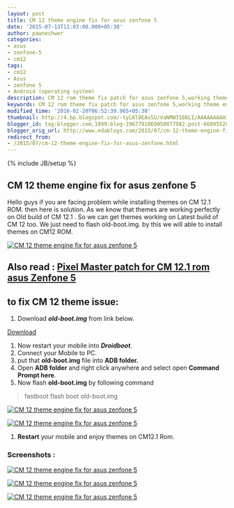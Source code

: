 ```yaml
---
layout: post
title: CM 12 theme engine fix for asus zenfone 5
date: '2015-07-13T11:03:00.000+05:30'
author: pawneshwer
categories:
- asus
- zenfone-5
- cm12
tags:
- cm12
- Asus
- zenfone 5
- Android (operating system)
description: CM 12 rom theme fix patch for asus zenfone 5,working theme engine for CM 12 rom for asus zenfone 5
keywords: CM 12 rom theme fix patch for asus zenfone 5,working theme engine for CM 12 rom for asus zenfone 5
modified_time: '2016-02-20T06:52:39.965+05:30'
thumbnail: http://4.bp.blogspot.com/-tyLKl0EAsSU/VaNMW3166LI/AAAAAAAAHJU/Ol4HEiSc0G0/s72-c/CM-12-theme-engine-fix-for-asus-zenfone-5-4.png
blogger_id: tag:blogger.com,1999:blog-1967791069058877982.post-6609552060022415025
blogger_orig_url: http://www.edablogs.com/2015/07/cm-12-theme-engine-fix-for-asus-zenfone.html
redirect_from:
- /2015/07/cm-12-theme-engine-fix-for-asus-zenfone.html
---
```


{% include JB/setup %}

## CM 12 theme engine fix for asus zenfone 5

Hello guys if you are facing problem while installing themes on CM 12.1 ROM. then here is solution. As we know that themes are working perfectly on Old build of CM 12.1 . So we can get themes working on Latest build of CM 12 too. We just need to flash old-boot.img. by this we will able to install themes on CM12 ROM.  

[![CM 12 theme engine fix for asus zenfone 5](http://4.bp.blogspot.com/-tyLKl0EAsSU/VaNMW3166LI/AAAAAAAAHJU/Ol4HEiSc0G0/s320/CM-12-theme-engine-fix-for-asus-zenfone-5-4.png "CM 12 theme engine fix for asus zenfone 5")](http://4.bp.blogspot.com/-tyLKl0EAsSU/VaNMW3166LI/AAAAAAAAHJU/Ol4HEiSc0G0/s1600/CM-12-theme-engine-fix-for-asus-zenfone-5-4.png)

## Also read : [Pixel Master patch for CM 12.1 rom asus Zenfone 5](http://www.xdablogs.com/2015/07/pixel-master-patch-for-cm-12-1-rom-asus-zenfone-5.html)

## to fix CM 12 theme issue:

1.  Download **_old-boot.img_** from link below.

[Download](https://userscloud.com/a4ptqq42jwys)

1.  Now restart your mobile into **_Droidboot_**.
2.  Connect your Mobile to PC.
3.  put that **old-boot.img** file into **ADB folder.**
4.  Open **ADB folder** and right click anywhere and select open **Command Prompt here**.
5.  Now flash **old-boot.img** by following command

> fastboot flash boot old-boot.img

[![CM 12 theme engine fix for asus zenfone 5](http://4.bp.blogspot.com/-zVueUanEgWE/VaNMXjLY6uI/AAAAAAAAHJQ/Va03vq0pesg/s320/CM-12-theme-engine-fix-for-asus-zenfone-5-2.png "CM 12 theme engine fix for asus zenfone 5")](http://4.bp.blogspot.com/-zVueUanEgWE/VaNMXjLY6uI/AAAAAAAAHJQ/Va03vq0pesg/s1600/CM-12-theme-engine-fix-for-asus-zenfone-5-2.png)

[![CM 12 theme engine fix for asus zenfone 5](http://1.bp.blogspot.com/-zOhlafBc5Hw/VaNMZefaK2I/AAAAAAAAHJk/4QSG9UdsYM0/s320/CM-12-theme-engine-fix-for-asus-zenfone-5.png "CM 12 theme engine fix for asus zenfone 5")](http://1.bp.blogspot.com/-zOhlafBc5Hw/VaNMZefaK2I/AAAAAAAAHJk/4QSG9UdsYM0/s1600/CM-12-theme-engine-fix-for-asus-zenfone-5.png)

1.  **Restart** your mobile and enjoy themes on CM12.1 Rom.

### Screenshots :

[![CM 12 theme engine fix for asus zenfone 5](http://3.bp.blogspot.com/-9BQKjcUqBlU/VaNMWqsm9lI/AAAAAAAAHJM/vyU5_2jt3q4/s320/CM-12-theme-engine-fix-for-asus-zenfone-5-3.png "CM 12 theme engine fix for asus zenfone 5")](http://3.bp.blogspot.com/-9BQKjcUqBlU/VaNMWqsm9lI/AAAAAAAAHJM/vyU5_2jt3q4/s1600/CM-12-theme-engine-fix-for-asus-zenfone-5-3.png)

[![CM 12 theme engine fix for asus zenfone 5](http://4.bp.blogspot.com/-tyLKl0EAsSU/VaNMW3166LI/AAAAAAAAHJU/Ol4HEiSc0G0/s320/CM-12-theme-engine-fix-for-asus-zenfone-5-4.png "CM 12 theme engine fix for asus zenfone 5")](http://4.bp.blogspot.com/-tyLKl0EAsSU/VaNMW3166LI/AAAAAAAAHJU/Ol4HEiSc0G0/s1600/CM-12-theme-engine-fix-for-asus-zenfone-5-4.png)

[![CM 12 theme engine fix for asus zenfone 5](http://2.bp.blogspot.com/--AtTIOHuVdo/VaNMZF43QFI/AAAAAAAAHJg/LQz95nqKyDU/s320/CM-12-theme-engine-fix-for-asus-zenfone-5-5.png "CM 12 theme engine fix for asus zenfone 5")](http://2.bp.blogspot.com/--AtTIOHuVdo/VaNMZF43QFI/AAAAAAAAHJg/LQz95nqKyDU/s1600/CM-12-theme-engine-fix-for-asus-zenfone-5-5.png)